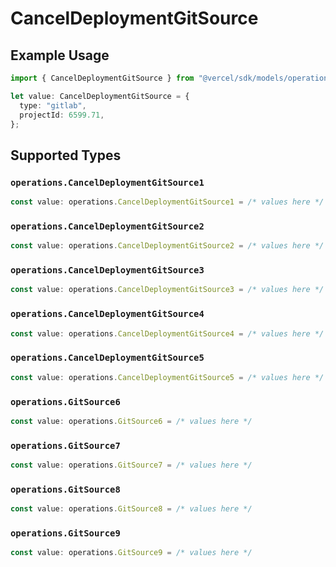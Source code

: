 # CancelDeploymentGitSource

## Example Usage

```typescript
import { CancelDeploymentGitSource } from "@vercel/sdk/models/operations/canceldeployment.js";

let value: CancelDeploymentGitSource = {
  type: "gitlab",
  projectId: 6599.71,
};
```

## Supported Types

### `operations.CancelDeploymentGitSource1`

```typescript
const value: operations.CancelDeploymentGitSource1 = /* values here */
```

### `operations.CancelDeploymentGitSource2`

```typescript
const value: operations.CancelDeploymentGitSource2 = /* values here */
```

### `operations.CancelDeploymentGitSource3`

```typescript
const value: operations.CancelDeploymentGitSource3 = /* values here */
```

### `operations.CancelDeploymentGitSource4`

```typescript
const value: operations.CancelDeploymentGitSource4 = /* values here */
```

### `operations.CancelDeploymentGitSource5`

```typescript
const value: operations.CancelDeploymentGitSource5 = /* values here */
```

### `operations.GitSource6`

```typescript
const value: operations.GitSource6 = /* values here */
```

### `operations.GitSource7`

```typescript
const value: operations.GitSource7 = /* values here */
```

### `operations.GitSource8`

```typescript
const value: operations.GitSource8 = /* values here */
```

### `operations.GitSource9`

```typescript
const value: operations.GitSource9 = /* values here */
```

